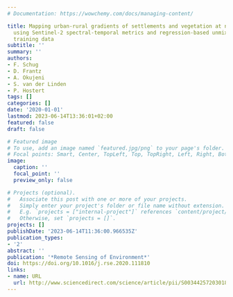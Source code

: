 ```yaml
---
# Documentation: https://wowchemy.com/docs/managing-content/

title: Mapping urban-rural gradients of settlements and vegetation at national scale
  using Sentinel-2 spectral-temporal metrics and regression-based unmixing with synthetic
  training data
subtitle: ''
summary: ''
authors:
- F. Schug
- D. Frantz
- A. Okujeni
- S. van der Linden
- P. Hostert
tags: []
categories: []
date: '2020-01-01'
lastmod: 2023-06-14T13:36:01+02:00
featured: false
draft: false

# Featured image
# To use, add an image named `featured.jpg/png` to your page's folder.
# Focal points: Smart, Center, TopLeft, Top, TopRight, Left, Right, BottomLeft, Bottom, BottomRight.
image:
  caption: ''
  focal_point: ''
  preview_only: false

# Projects (optional).
#   Associate this post with one or more of your projects.
#   Simply enter your project's folder or file name without extension.
#   E.g. `projects = ["internal-project"]` references `content/project/deep-learning/index.md`.
#   Otherwise, set `projects = []`.
projects: []
publishDate: '2023-06-14T11:36:00.966535Z'
publication_types:
- '2'
abstract: ''
publication: '*Remote Sensing of Environment*'
doi: https://doi.org/10.1016/j.rse.2020.111810
links:
- name: URL
  url: http://www.sciencedirect.com/science/article/pii/S0034425720301802
---
```

